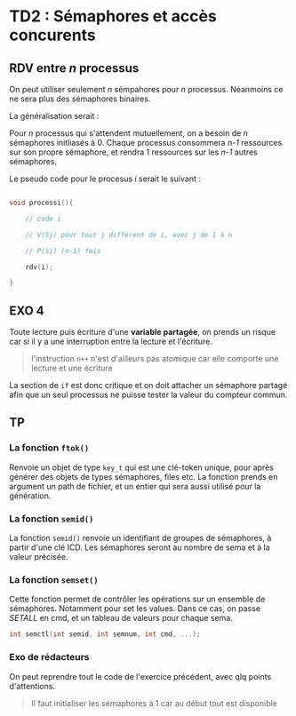 # TD2 : Sémaphores et accès concurents

## RDV entre *n* processus

On peut utiliser seulement *n* sémpahores pour *n* processus. Néanmoins ce ne sera plus des sémaphores binaires.

La généralisation serait :

Pour *n* processus qui s'attendent mutuellement, on a besoin de *n* sémaphores initliasés à 0. Chaque processus consommera *n-1* ressources sur son propre sémaphore, et rendra 1 ressources sur les *n-1* autres sémaphores.

Le pseudo code pour le procesus *i* serait le suivant :

```C

void processi(){

    // code i

    // V(Sj) pour tout j différent de i, avec j de 1 à n

    // P(Si) (n-1) fois

    rdv(i);

}

```

## EXO 4

Toute lecture puis écriture d'une **variable partagée**, on prends un risque car si il y a une interruption entre la lecture et l'écriture.

> l'instruction `n++` n'est d'ailleurs pas atomique car elle comporte une lecture et une écriture

La section de `if` est donc critique et on doit attacher un sémaphore partagé afin que un seul processus ne puisse tester la valeur du compteur commun.

## TP

### La fonction `ftok()`

Renvoie un objet de type `key_t` qui est une clé-token unique, pour après générer des objets de types sémaphores, files etc. La fonction prends en argument un path de fichier, et un entier qui sera aussi utilisé pour la génération.

### La fonction `semid()`

La fonction `semid()` renvoie un identifiant de groupes de sémaphores, à partir d'une clé ICD. Les sémaphores seront au nombre de sema et à la valeur précisée.

### La fonction `semset()`

Cette fonction permet de contrôler les opérations sur un ensemble de sémaphores. Notamment pour set les values. Dans ce cas, on passe *SETALL* en cmd, et un tableau de valeurs pour chaque sema.

```c
int semctl(int semid, int semnum, int cmd, ...);
```

### Exo de rédacteurs

On peut reprendre tout le code de l'exercice précédent, avec qlq points d'attentions. 

> Il faut initialiser les sémaphores à 1 car au début tout est disponible

